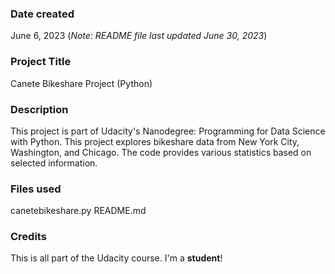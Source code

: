 ### Date created
June 6, 2023 (_Note: README file last updated June 30, 2023_)

### Project Title
Canete Bikeshare Project (Python)

### Description
This project is part of Udacity's Nanodegree: Programming for Data Science with Python. This project explores bikeshare data from New York City, Washington, and Chicago. The code provides various statistics based on selected information.

### Files used
canetebikeshare.py
README.md

### Credits
This is all part of the Udacity course. I'm a **student**!

